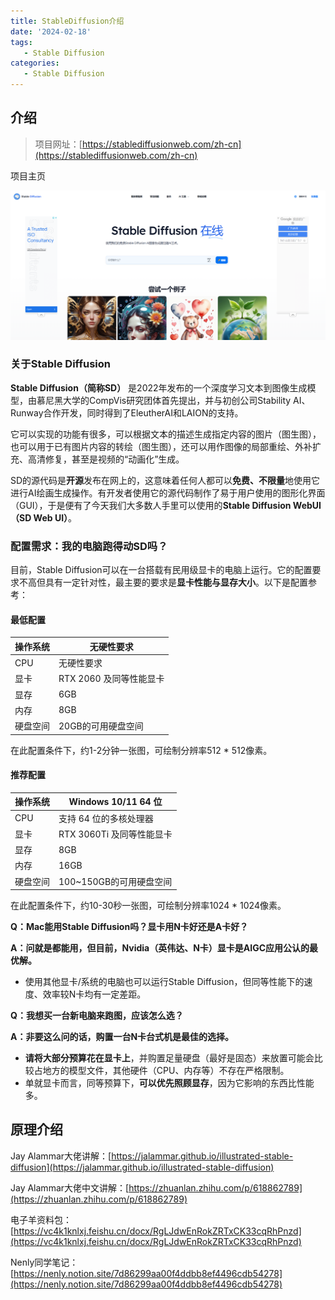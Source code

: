 ```yaml
---
title: StableDiffusion介绍
date: '2024-02-18'
tags:
   - Stable Diffusion
categories:
   - Stable Diffusion
---
```




## 介绍

> 项目网址：[https://stablediffusionweb.com/zh-cn](https://stablediffusionweb.com/zh-cn)

项目主页

![image-20240227222534659](0_StableDiffusion介绍.assets/image-20240227222534659.png)



### 关于Stable Diffusion

**Stable Diffusion（简称SD）** 是2022年发布的一个深度学习文本到图像生成模型，由慕尼黑大学的CompVis研究团体首先提出，并与初创公司Stability AI、Runway合作开发，同时得到了EleutherAI和LAION的支持。

它可以实现的功能有很多，可以根据文本的描述生成指定内容的图片（图生图），也可以用于已有图片内容的转绘（图生图），还可以用作图像的局部重绘、外补扩充、高清修复，甚至是视频的“动画化”生成。 

SD的源代码是**开源**发布在网上的，这意味着任何人都可以**免费、不限量**地使用它进行AI绘画生成操作。有开发者使用它的源代码制作了易于用户使用的图形化界面（GUI），于是便有了今天我们大多数人手里可以使用的**Stable Diffusion WebUI（SD Web UI）**。



### 配置需求：我的电脑跑得动SD吗？

目前，Stable Diffusion可以在一台搭载有民用级显卡的电脑上运行。它的配置要求不高但具有一定针对性，最主要的要求是**显卡性能与显存大小**。以下是配置参考：

#### **最低配置**

| 操作系统 | 无硬性要求              |
| -------- | ----------------------- |
| CPU      | 无硬性要求              |
| 显卡     | RTX 2060 及同等性能显卡 |
| 显存     | 6GB                     |
| 内存     | 8GB                     |
| 硬盘空间 | 20GB的可用硬盘空间      |

在此配置条件下，约1-2分钟一张图，可绘制分辨率512 * 512像素。

#### 推荐**配置**

| 操作系统 | Windows 10/11 64 位       |
| -------- | ------------------------- |
| CPU      | 支持 64 位的多核处理器    |
| 显卡     | RTX 3060Ti 及同等性能显卡 |
| 显存     | 8GB                       |
| 内存     | 16GB                      |
| 硬盘空间 | 100~150GB的可用硬盘空间   |

在此配置条件下，约10-30秒一张图，可绘制分辨率1024 * 1024像素。



**Q：Mac能用Stable Diffusion吗？显卡用N卡好还是A卡好？**

**A：问就是都能用，但目前，Nvidia（英伟达、N卡）显卡是AIGC应用公认的最优解。**

- 使用其他显卡/系统的电脑也可以运行Stable Diffusion，但同等性能下的速度、效率较N卡均有一定差距。

**Q：我想买一台新电脑来跑图，应该怎么选？**

**A：非要这么问的话，购置一台N卡台式机是最佳的选择。**

- **请将大部分预算花在显卡上**，并购置足量硬盘（最好是固态）来放置可能会比较占地方的模型文件，其他硬件（CPU、内存等）不存在严格限制。
- 单就显卡而言，同等预算下，**可以优先照顾显存**，因为它影响的东西比性能多。



## 原理介绍

Jay Alammar大佬讲解：[https://jalammar.github.io/illustrated-stable-diffusion](https://jalammar.github.io/illustrated-stable-diffusion)

Jay Alammar大佬中文讲解：[https://zhuanlan.zhihu.com/p/618862789](https://zhuanlan.zhihu.com/p/618862789)

电子羊资料包：[https://vc4k1knlxj.feishu.cn/docx/RgLJdwEnRokZRTxCK33cqRhPnzd](https://vc4k1knlxj.feishu.cn/docx/RgLJdwEnRokZRTxCK33cqRhPnzd)

Nenly同学笔记：[https://nenly.notion.site/7d86299aa00f4ddbb8ef4496cdb54278](https://nenly.notion.site/7d86299aa00f4ddbb8ef4496cdb54278)

























